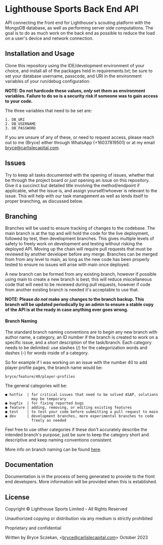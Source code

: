 
# Lighthouse Sports Back End API

API connecting the front end for Lighthouse's scouting platform with the MongoDB database, as well as performing server side computations. The goal is to do as much work on the back end as possible to reduce the load on a user's device and network connection.

## Installation and Usage

Clone this repository using the IDE/development environment of your choice, and install all of the packages held in requirements.txt; be sure to set your database username, passcode, and URI in the environment variables of your run/debug configuration.

**NOTE: Do not hardcode these values, *only* set them as environment variables. Failure to do so is a security risk if someone was to gain access to your code.**

The three variables that need to be set are:

    1. DB_URI
    2. DB_USERNAME
    3. DB_PASSWORD

If you are unsure of any of these, or need to request access, please reach out to me (Bryce) either through WhatsApp (+16037819501) or at my email bryce@carlislecapital.com.

## Issues

Try to keep all tasks documented with the opening of issues, whether that be through the project board or just opening an issue on this repository. Give it a succinct but detailed title involving the method/endpoint if applicable, what the issue is, and assign yourself/whoever is relevant to the issue. This will help with our task management as well as lends itself to proper branching, as discussed below.

## Branching

Branches will be used to ensure tracking of changes to the codebase. The main branch is at the top and will hold the code for the live deployment, followed by test, then development branches. This gives multiple levels of safety to freely work on development and testing without risking the deployed API. Moving up the chain will require pull requests that must be reviewed by another developer before any merge. Branches can be merged from from any level to main, as long as the new code has been properly tested to ensure no issues will arise with main once deployed.

A new branch can be formed from any existing branch, however if possible using main to create a new branch is best; this will reduce miscellaneous code that will need to be reviewed during pull requests, however if code from another existing branch is needed it's acceptable to use that.

**NOTE: Please *do not* make any changes to the branch backup. This branch will be updated periodically by an admin to ensure a stable copy of the API is at the ready in case anything ever goes wrong.**

#### Branch Naming

The standard branch naming conventions are to begin any new branch with author name, a category, an ID number if the branch is created to work on a specific issue, and a *short* description of the task/branch. Each category needs to be delimited: use slashes (/) for the categorization words and dashes (-) for words inside of a category.

So for example if I was working on an issue with the number 40 to add player profile pages, the branch name would be:

`bryce/feature/40/player-profiles`

The general categories will be:

    ● hotfix  | for critical issues that need to be solved ASAP, solutions
                may be temporary
    ● bugfix  | for fixing reported bugs
    ● feature | adding, removing, or editing existing features
    ● test    | to test your code before submitting a pull request to main
    ● dev     | development branches, more experimental branches to code
                freely as needed

Feel free to use other categories if these don't accurately describe the intended branch's purpose, just be sure to keep the category short and descriptive and keep naming conventions consistent.

More info on branch naming can be found [here](https://tilburgsciencehub.com/building-blocks/collaborate-and-share-your-work/use-github/naming-git-branches/).

## Documentation

Documentation is in the process of being generated to provide to the front end developers. More information will be provided when this is established.

## License

Copyright © Lighthouse Sports Limited - All Rights Reserved

Unauthorized copying or distribution via any medium is strictly prohibited

Proprietary and confidential

Written by Bryce Sczekan, \<bryce@carlislecapital.com\> October 2023
